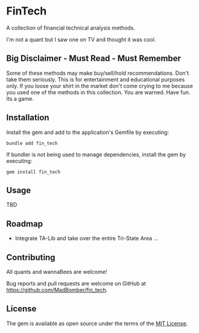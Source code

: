 # FinTech

A collection of financial technical analysis methods.

I'm not a quant but I saw one on TV and thought it was cool.

## Big Disclaimer - Must Read - Must Remember

Some of these methods may make buy/sell/hold recommendations.  Don't take them seriously.  This is for entertainment and educational purposes only.  If you loose your shirt in the market don't come crying to me because you used one of the methods in this collection.  You are warned.  Have fun.  Its a game.

## Installation

Install the gem and add to the application's Gemfile by executing:

    bundle add fin_tech

If bundler is not being used to manage dependencies, install the gem by executing:

    gem install fin_tech

## Usage

TBD

## Roadmap

* Integrate TA-Lib and take over the entire Tri-State Area ...

## Contributing

All quants and wannaBees are welcome!

Bug reports and pull requests are welcome on GitHub at https://github.com/MadBomber/fin_tech.

## License

The gem is available as open source under the terms of the [MIT License](https://opensource.org/licenses/MIT).
